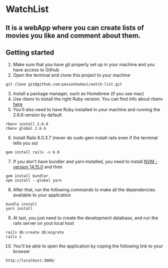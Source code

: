 # WatchList
## It is a webApp where you can create lists of movies you like and comment about them.

## Getting started
1) Make sure that you have git properly set up in your machine and you have access to Github
2) Open the terminal and clone this project to your machine

```
git clone git@github.com:pessanhadavi/watch-list.git
```

3) Install a package manager, such as Homebrew (if you use mac)
4) Use rbenv to install the right Ruby version. You can find info about rbenv [here](https://github.com/rbenv/rbenv)
5) You'll also need to have Ruby installed in your machine and running the 2.6.6 version by default
```
rbenv install 2.6.6
rbenv global 2.6.6
```
6) Install Rails 6.0.3.7 (never do sudo gem install rails even if the terminal tells you so)
```
gem install rails -v 6.0
```
7) If you don't have bundler and yarn installed, you need to install [NVM - version 14.15.0](https://github.com/nvm-sh/nvm) and then
```
gem install bundler
npm install --global yarn
```
8) After that, run the following commands to make all the dependencies available to your application
```
bundle install
yarn install
```
9) At last, you just need to create the development database, and run the rails server on yout local host
```
rails db:create db:migrate
rails s
```
10) You'll be able to open the application by coping the following link to your browser
```
http://localhost:3000/
```
